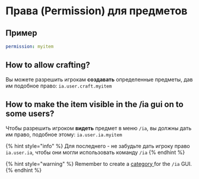 # Права \(Permission\) для предметов

## Пример

```yaml
permission: myitem
```

## How to allow crafting?

Вы можете разрешить игрокам **создавать** определенные предметы, дав им подобное право: `ia.user.craft.myitem`

## How to make the item visible in the /ia gui on to some users?

Чтобы разрешить игроком **видеть** предмет в меню `/ia`, вы должны дать им право, подобное этому: `ia.user.ia.myitem`

{% hint style="info" %}
Для последнего - не забудьте дать игроку право `ia.user.ia`, чтобы они могли использовать команду `/ia`
{% endhint %}

{% hint style="warning" %}
Remember to create a [category ](../../../../ia.md)for the `/ia` GUI.
{% endhint %}

